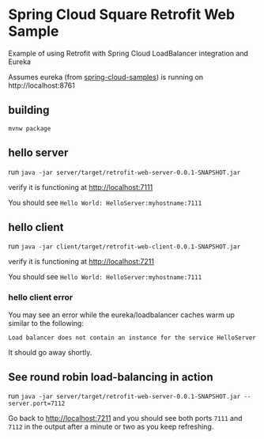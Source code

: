 # Spring Cloud Square Retrofit Web Sample
Example of using Retrofit with Spring Cloud LoadBalancer integration and Eureka

Assumes eureka (from [spring-cloud-samples](https://github.com/spring-cloud-samples/eureka)) is running on http://localhost:8761

## building

`mvnw package`

## hello server

run `java -jar server/target/retrofit-web-server-0.0.1-SNAPSHOT.jar`

verify it is functioning at [http://localhost:7111](http://localhost:7111)

You should see `Hello World: HelloServer:myhostname:7111`

## hello client

run `java -jar client/target/retrofit-web-client-0.0.1-SNAPSHOT.jar`

verify it is functioning at [http://localhost:7211](http://localhost:7211)

You should see `Hello World: HelloServer:myhostname:7111`

### hello client error

You may see an error while the eureka/loadbalancer caches warm up similar to the following:

    Load balancer does not contain an instance for the service HelloServer

It should go away shortly.

## See round robin load-balancing in action

run `java -jar server/target/retrofit-web-server-0.0.1-SNAPSHOT.jar --server.port=7112`

Go back to [http://localhost:7211](http://localhost:7211) and you should see both ports `7111` and `7112` in the output after a minute or two as you keep refreshing.
